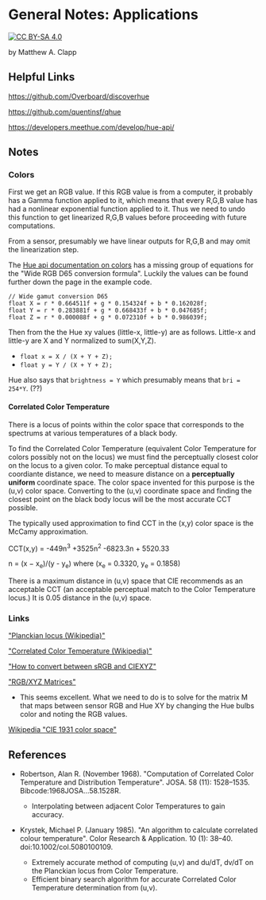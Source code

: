 # General Notes: Applications

[![CC BY-SA 4.0][cc-by-sa-shield]][cc-by-sa]

by Matthew A. Clapp

[cc-by-sa]: http://creativecommons.org/licenses/by-sa/4.0/
[cc-by-sa-shield]: https://img.shields.io/badge/License-CC%20BY--SA%204.0-lightgrey.svg

## Helpful Links

https://github.com/Overboard/discoverhue

https://github.com/quentinsf/qhue

https://developers.meethue.com/develop/hue-api/

## Notes

### Colors

First we get an RGB value.  If this RGB value is from a computer, it probably
has a Gamma function applied to it, which means that every R,G,B value has had
a nonlinear exponential function applied to it.  Thus we need to undo this
function to get linearized R,G,B values before proceeding with future
computations.

From a sensor, presumably we have linear outputs for R,G,B and may omit the
linearization step.

The [Hue api documentation on
colors](https://developers.meethue.com/develop/application-design-guidance/color-conversion-formulas-rgb-to-xy-and-back/)
has a missing group of equations for the "Wide RGB D65 conversion formula".
Luckily the values can be found further down the page in the example code.

```
// Wide gamut conversion D65
float X = r * 0.664511f + g * 0.154324f + b * 0.162028f;
float Y = r * 0.283881f + g * 0.668433f + b * 0.047685f;
float Z = r * 0.000088f + g * 0.072310f + b * 0.986039f;
```

Then from the  the Hue xy values (little-x, little-y) are as follows.  Little-x
and little-y are X and Y normalized to sum(X,Y,Z).

* `float x = X / (X + Y + Z);`
* `float y = Y / (X + Y + Z);`

Hue also says that `brightness = Y` which presumably means that `bri = 254*Y`.
(??)

#### Correlated Color Temperature

There is a locus of points within the color space that corresponds to the
spectrums at various temperatures of a black body.

To find the Correlated Color Temperature (equivalent Color Temperature for
colors possibly not on the locus) we must find the perceptually closest color
on the locus to a given color.  To make perceptual distance equal to coordiante
distance, we need to measure distance on a **perceptually uniform** coordinate
space.  The color space invented for this purpose is the (u,v) color space.
Converting to the (u,v) coordinate space and finding the closest point on the
black body locus will be the most accurate CCT possible.

The typically used approximation to find CCT in the (x,y) color space is the
McCamy approximation.

CCT(x,y) = -449n<sup>3</sup> +3525n<sup>2</sup> -6823.3n + 5520.33

n = (x − x<sub>e</sub>)/(y - y<sub>e</sub>) where  (x<sub>e</sub> = 0.3320, y<sub>e</sub> = 0.1858)

There is a maximum distance in (u,v) space that CIE recommends as an acceptable
CCT (an acceptable perceptual match to the Color Temperature locus.)  It is
0.05 distance in the (u,v) space.

### Links
["Planckian locus (Wikipedia)"](https://en.wikipedia.org/wiki/Planckian_locus)

["Correlated Color Temperature (Wikipedia)"](https://en.wikipedia.org/wiki/Color_temperature#Correlated_color_temperature)

["How to convert between sRGB and
CIEXYZ"](https://www.image-engineering.de/library/technotes/958-how-to-convert-between-srgb-and-ciexyz)

["RGB/XYZ
Matrices"](http://www.brucelindbloom.com/index.html?Eqn_RGB_XYZ_Matrix.html)
* This seems excellent.  What we need to do is to solve for the matrix M that maps between sensor RGB and Hue XY by changing the Hue bulbs color and noting the RGB values.

[Wikipedia "CIE 1931 color
space"](https://en.wikipedia.org/wiki/CIE_1931_color_space)

## References

* Robertson, Alan R. (November 1968). "Computation of Correlated Color Temperature and Distribution Temperature". JOSA. 58 (11): 1528–1535. Bibcode:1968JOSA...58.1528R.
  * Interpolating between adjacent Color Temperatures to gain accuracy.

* Krystek, Michael P. (January 1985). "An algorithm to calculate correlated colour temperature". Color Research & Application. 10 (1): 38–40. doi:10.1002/col.5080100109.
  * Extremely accurate method of computing (u,v) and du/dT, dv/dT on the Planckian locus from Color Temperature.
  * Efficient binary search algorithm for accurate Correlated Color Temperature determination from (u,v).

